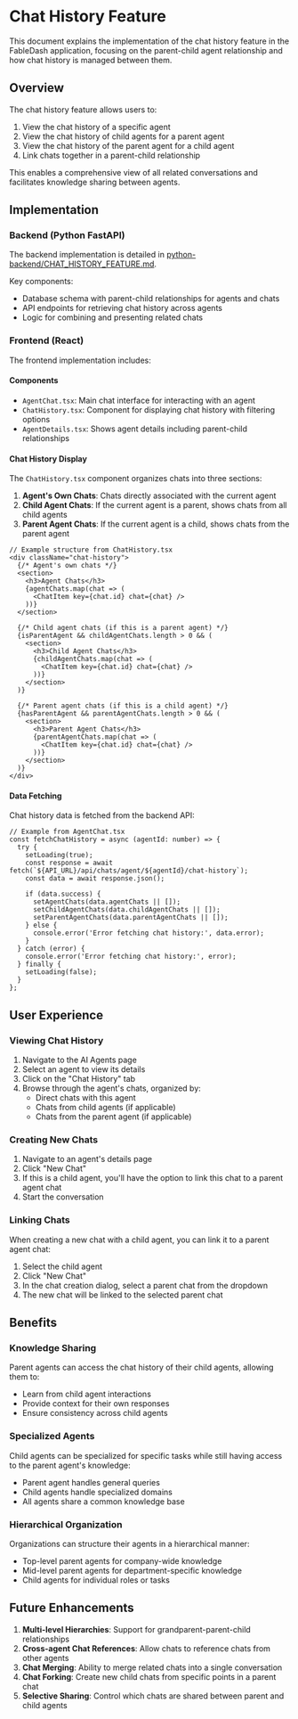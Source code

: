 # Chat History Feature

This document explains the implementation of the chat history feature in the FableDash application, focusing on the parent-child agent relationship and how chat history is managed between them.

## Overview

The chat history feature allows users to:

1. View the chat history of a specific agent
2. View the chat history of child agents for a parent agent
3. View the chat history of the parent agent for a child agent
4. Link chats together in a parent-child relationship

This enables a comprehensive view of all related conversations and facilitates knowledge sharing between agents.

## Implementation

### Backend (Python FastAPI)

The backend implementation is detailed in [python-backend/CHAT_HISTORY_FEATURE.md](python-backend/CHAT_HISTORY_FEATURE.md).

Key components:
- Database schema with parent-child relationships for agents and chats
- API endpoints for retrieving chat history across agents
- Logic for combining and presenting related chats

### Frontend (React)

The frontend implementation includes:

#### Components

- `AgentChat.tsx`: Main chat interface for interacting with an agent
- `ChatHistory.tsx`: Component for displaying chat history with filtering options
- `AgentDetails.tsx`: Shows agent details including parent-child relationships

#### Chat History Display

The `ChatHistory.tsx` component organizes chats into three sections:

1. **Agent's Own Chats**: Chats directly associated with the current agent
2. **Child Agent Chats**: If the current agent is a parent, shows chats from all child agents
3. **Parent Agent Chats**: If the current agent is a child, shows chats from the parent agent

```tsx
// Example structure from ChatHistory.tsx
<div className="chat-history">
  {/* Agent's own chats */}
  <section>
    <h3>Agent Chats</h3>
    {agentChats.map(chat => (
      <ChatItem key={chat.id} chat={chat} />
    ))}
  </section>

  {/* Child agent chats (if this is a parent agent) */}
  {isParentAgent && childAgentChats.length > 0 && (
    <section>
      <h3>Child Agent Chats</h3>
      {childAgentChats.map(chat => (
        <ChatItem key={chat.id} chat={chat} />
      ))}
    </section>
  )}

  {/* Parent agent chats (if this is a child agent) */}
  {hasParentAgent && parentAgentChats.length > 0 && (
    <section>
      <h3>Parent Agent Chats</h3>
      {parentAgentChats.map(chat => (
        <ChatItem key={chat.id} chat={chat} />
      ))}
    </section>
  )}
</div>
```

#### Data Fetching

Chat history data is fetched from the backend API:

```tsx
// Example from AgentChat.tsx
const fetchChatHistory = async (agentId: number) => {
  try {
    setLoading(true);
    const response = await fetch(`${API_URL}/api/chats/agent/${agentId}/chat-history`);
    const data = await response.json();
    
    if (data.success) {
      setAgentChats(data.agentChats || []);
      setChildAgentChats(data.childAgentChats || []);
      setParentAgentChats(data.parentAgentChats || []);
    } else {
      console.error('Error fetching chat history:', data.error);
    }
  } catch (error) {
    console.error('Error fetching chat history:', error);
  } finally {
    setLoading(false);
  }
};
```

## User Experience

### Viewing Chat History

1. Navigate to the AI Agents page
2. Select an agent to view its details
3. Click on the "Chat History" tab
4. Browse through the agent's chats, organized by:
   - Direct chats with this agent
   - Chats from child agents (if applicable)
   - Chats from the parent agent (if applicable)

### Creating New Chats

1. Navigate to an agent's details page
2. Click "New Chat"
3. If this is a child agent, you'll have the option to link this chat to a parent agent chat
4. Start the conversation

### Linking Chats

When creating a new chat with a child agent, you can link it to a parent agent chat:

1. Select the child agent
2. Click "New Chat"
3. In the chat creation dialog, select a parent chat from the dropdown
4. The new chat will be linked to the selected parent chat

## Benefits

### Knowledge Sharing

Parent agents can access the chat history of their child agents, allowing them to:
- Learn from child agent interactions
- Provide context for their own responses
- Ensure consistency across child agents

### Specialized Agents

Child agents can be specialized for specific tasks while still having access to the parent agent's knowledge:
- Parent agent handles general queries
- Child agents handle specialized domains
- All agents share a common knowledge base

### Hierarchical Organization

Organizations can structure their agents in a hierarchical manner:
- Top-level parent agents for company-wide knowledge
- Mid-level parent agents for department-specific knowledge
- Child agents for individual roles or tasks

## Future Enhancements

1. **Multi-level Hierarchies**: Support for grandparent-parent-child relationships
2. **Cross-agent Chat References**: Allow chats to reference chats from other agents
3. **Chat Merging**: Ability to merge related chats into a single conversation
4. **Chat Forking**: Create new child chats from specific points in a parent chat
5. **Selective Sharing**: Control which chats are shared between parent and child agents
